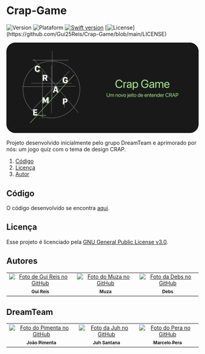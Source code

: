 # Crap-Game
![Version](https://img.shields.io/badge/version-0.1.0-orange)
![Plataform](https://img.shields.io/badge/plataforma-IOS-lightgrey?logo=ios)
[![Swift version](https://img.shields.io/badge/swift-v5.3-blue?logo=swift)](https://swift.org/download/#releases)
[![License](https://img.shields.io/badge/licença-GNU%20v3.0-brightgreen?)](https://github.com/Gui25Reis/Crap-Game/blob/main/LICENSE)

![Capa](https://github.com/Gui25Reis/Crap-Game/blob/main/Arquivos/Git-Capa.png)

Projeto desenvolvido inicialmente pelo grupo DreamTeam e aprimorado por nós: um jogo quiz com o tema de design CRAP.

1. [Código](#código)
2. [Licença](#licença)
3. [Autor](#author)

## Código
O código desenvolvido se encontra [aqui](https://github.com/Gui25Reis/Crap-Game/blob/main/CrapGame/Crap%20Game).

## Licença
Esse projeto é licenciado pela [GNU General Public License v3.0](https://github.com/Gui25Reis/Crap-Game/blob/main/LICENSE).

## Autores
<table>
    <tr>
        <td align="center">
            <a href="https://github.com/Gui25Reis">
                <img src="https://avatars.githubusercontent.com/u/48360732" width="100px;" alt="Foto de Gui Reis no GitHub"/><br>
                <sub><b>Gui Reis</b></sub>
            </a>
        </td>
        <td align="center">
            <a href="https://github.com/celsomuza">
                <img src="https://avatars.githubusercontent.com/u/83611465?v=4 " width="100px;" alt="Foto do Muza no GitHub"/><br>
                <sub><b>Muza</b></sub>
            </a>
        </td>
		    <td align="center">
            <a href="https://github.com/DeboraKass">
                <img src="https://avatars.githubusercontent.com/u/83611317?v=4 " width="100px;" alt="Foto da Debs no GitHub"/><br>
                <sub><b>Debs</b></sub>
            </a>
        </td>
    </tr>
</table>


## DreamTeam
<table>
    <tr>
        <td align="center">
            <a href="https://github.com/JoaoVictorPimenta">
                <img src="https://avatars.githubusercontent.com/u/83611462" width="100px;" alt="Foto do Pimenta no GitHub"/><br>
                <sub><b>João Pimenta</b></sub>
            </a>
        </td>
        <td align="center">
            <a href="https://github.com/JulianaGSantana">
                <img src="https://avatars.githubusercontent.com/u/83611313" width="100px;" alt="Foto da Juh no GitHub"/><br>
                <sub><b>Juh Santana</b></sub>
            </a>
        </td>
		    <td align="center">
            <a href="https://github.com/mperassi">
                <img src="https://avatars.githubusercontent.com/u/83611331" width="100px;" alt="Foto do Pera no GitHub"/><br>
                <sub><b>Marcelo Pera</b></sub>
            </a>
        </td>
    </tr>
</table>
